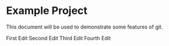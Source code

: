 # Example Project

This document will be used to demonstrate some features of git.

First Edit
Second Edit
Third Edit
Fourth Edit
